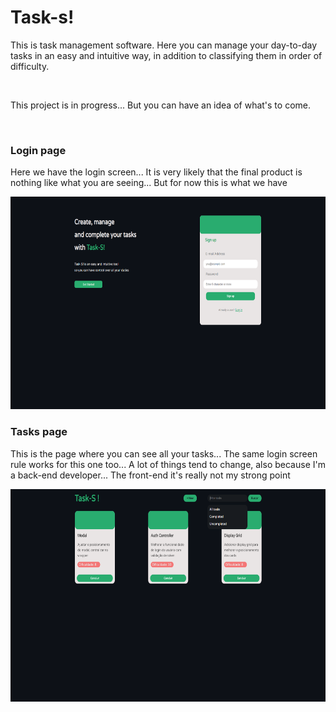 <h1> Task-s! </h1>

<p>
    This is task management software. Here you can manage your day-to-day tasks in an easy and intuitive way, in addition to classifying them in order of difficulty.
</p>

<br>

<p>
This project is in progress... But you can have an idea of what's to come.
</p>

<br>

<h3> Login page </h3>

<p> Here we have the login screen... It is very likely that the final product is nothing like what you are seeing... But for now this is what we have </p>

<img src='./readme-images/sign_up_page.png' style='height: 340px'>

<br>

<h3> Tasks page </h3>

<p> This is the page where you can see all your tasks... The same login screen rule works for this one too... A lot of things tend to change, also because I'm a back-end developer... The front-end it's really not my strong point </p>

<img src='./readme-images/cards_page.png' style='height: 340px'>
